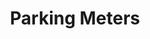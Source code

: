---
schema: default
title: Parking Meters
organization: Sample Department
notes: Columbus Parking Meters
resources:
  - name: Parking Meters
    url: >-
      http://maps.columbus.gov/arcgis/rest/services/CityServices/LucityDPS/MapServer/3
    format: api
  - name: Parking Meters
    url: >-
      http://data.columbus.opendata.arcgis.com/datasets/03470c0885e941c5b64c4df562b4f854_0.csv
    format: csv
  - name: Parking Meters
    url: >-
      http://data.columbus.opendata.arcgis.com/datasets/03470c0885e941c5b64c4df562b4f854_0.kml
    format: kml
  - name: Parking Meters
    url: >-
      http://data.columbus.opendata.arcgis.com/datasets/03470c0885e941c5b64c4df562b4f854_0.zip
    format: shp
license: 'https://creativecommons.org/licenses/by/4.0/'
category:
  - Transportation
maintainer: City of Columbus
maintainer_email: gis.columbus.gov/columbus.gov
---